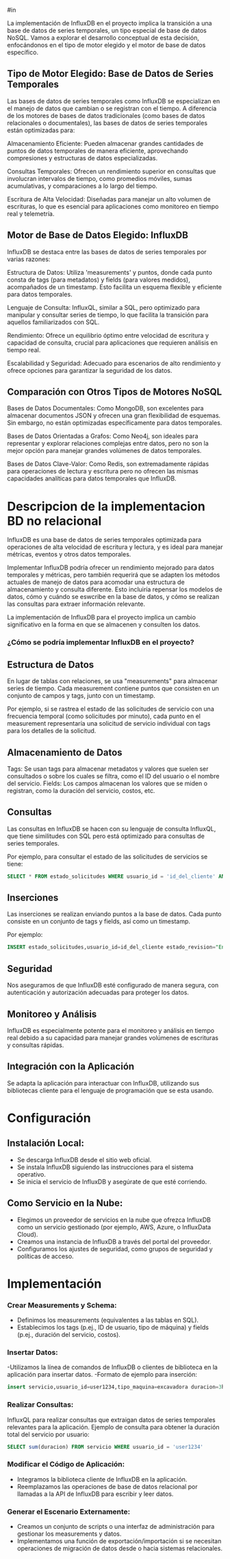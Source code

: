 #in

La implementación de InfluxDB en el proyecto implica la transición a una base de datos de series temporales, un tipo especial de base de datos NoSQL. Vamos a explorar el desarrollo conceptual de esta decisión, enfocándonos en el tipo de motor elegido y el motor de base de datos específico.

## Tipo de Motor Elegido: Base de Datos de Series Temporales
Las bases de datos de series temporales como InfluxDB se especializan en el manejo de datos que cambian o se registran con el tiempo. A diferencia de los motores de bases de datos tradicionales (como bases de datos relacionales o documentales), las bases de datos de series temporales están optimizadas para:

Almacenamiento Eficiente: Pueden almacenar grandes cantidades de puntos de datos temporales de manera eficiente, aprovechando compresiones y estructuras de datos especializadas.

Consultas Temporales: Ofrecen un rendimiento superior en consultas que involucran intervalos de tiempo, como promedios móviles, sumas acumulativas, y comparaciones a lo largo del tiempo.

Escritura de Alta Velocidad: Diseñadas para manejar un alto volumen de escrituras, lo que es esencial para aplicaciones como monitoreo en tiempo real y telemetría.

## Motor de Base de Datos Elegido: InfluxDB
InfluxDB se destaca entre las bases de datos de series temporales por varias razones:

Estructura de Datos: Utiliza 'measurements' y puntos, donde cada punto consta de tags (para metadatos) y fields (para valores medidos), acompañados de un timestamp. Esto facilita un esquema flexible y eficiente para datos temporales.

Lenguaje de Consulta: InfluxQL, similar a SQL, pero optimizado para manipular y consultar series de tiempo, lo que facilita la transición para aquellos familiarizados con SQL.

Rendimiento: Ofrece un equilibrio óptimo entre velocidad de escritura y capacidad de consulta, crucial para aplicaciones que requieren análisis en tiempo real.

Escalabilidad y Seguridad: Adecuado para escenarios de alto rendimiento y ofrece opciones para garantizar la seguridad de los datos.

## Comparación con Otros Tipos de Motores NoSQL
Bases de Datos Documentales: Como MongoDB, son excelentes para almacenar documentos JSON y ofrecen una gran flexibilidad de esquemas. Sin embargo, no están optimizadas específicamente para datos temporales.

Bases de Datos Orientadas a Grafos: Como Neo4j, son ideales para representar y explorar relaciones complejas entre datos, pero no son la mejor opción para manejar grandes volúmenes de datos temporales.

Bases de Datos Clave-Valor: Como Redis, son extremadamente rápidas para operaciones de lectura y escritura pero no ofrecen las mismas capacidades analíticas para datos temporales que InfluxDB.



# Descripcion de la implementacion BD no relacional

InfluxDB es una base de datos de series temporales optimizada para operaciones de alta velocidad de escritura y lectura, y es ideal para manejar métricas, eventos y otros datos temporales.

Implementar InfluxDB  podría ofrecer un rendimiento mejorado para datos temporales y métricas, pero también requerirá que se adapten los métodos actuales de manejo de datos para acomodar una estructura de almacenamiento y consulta diferente. Esto incluiría repensar los modelos de datos, cómo y cuándo se eswcribe en la base de datos, y cómo  se realizan las consultas para extraer información relevante.

La implementación de InfluxDB para el proyecto implica un cambio significativo en la forma en que se almacenen y consulten los datos.

### ¿Cómo se podría implementar InfluxDB en el proyecto?

## Estructura de Datos
En lugar de tablas con relaciones, se usa "measurements" para almacenar series de tiempo. Cada measurement contiene puntos que consisten en un conjunto de campos y tags, junto con un timestamp.

Por ejemplo, si se rastrea el estado de las solicitudes de servicio con una frecuencia temporal (como solicitudes por minuto), cada punto en el measurement representaría una solicitud de servicio individual con tags para los detalles de la solicitud.

## Almacenamiento de Datos
Tags: Se usan tags para almacenar metadatos y valores que suelen ser consultados o sobre los cuales se filtra, como el ID del usuario o el nombre del servicio.
Fields: Los campos almacenan los valores que se miden o registran, como la duración del servicio, costos, etc.

## Consultas
Las consultas en InfluxDB se hacen con su lenguaje de consulta InfluxQL, que tiene similitudes con SQL pero está optimizado para consultas de series temporales.

Por ejemplo, para consultar el estado de las solicitudes de servicios se tiene:

 ```sql
SELECT * FROM estado_solicitudes WHERE usuario_id = 'id_del_cliente' AND time > now() - 1d

 ```
## Inserciones
Las inserciones se realizan enviando puntos a la base de datos. Cada punto consiste en un conjunto de tags y fields, así como un timestamp.

Por ejemplo:
```sql
INSERT estado_solicitudes,usuario_id=id_del_cliente estado_revision="En curso", detalles="Solicitud visualizada por técnico" 1465839830100400200

 ```

## Seguridad
Nos aseguramos de que InfluxDB esté configurado de manera segura, con autenticación y autorización adecuadas para proteger los datos.

## Monitoreo y Análisis
InfluxDB es especialmente potente para el monitoreo y análisis en tiempo real debido a su capacidad para manejar grandes volúmenes de escrituras y consultas rápidas.

## Integración con la Aplicación
Se adapta la aplicación para interactuar con InfluxDB, utilizando sus bibliotecas cliente para el lenguaje de programación que se esta usando.



# Configuración

## Instalación Local:

- Se descarga InfluxDB desde el sitio web oficial.
- Se instala InfluxDB siguiendo las instrucciones para el sistema operativo.
- Se inicia el servicio de InfluxDB y asegúrate de que esté corriendo.

## Como Servicio en la Nube:

- Elegimos un proveedor de servicios en la nube que ofrezca InfluxDB como un servicio gestionado (por ejemplo, AWS, Azure, o InfluxData Cloud).
- Creamos una instancia de InfluxDB a través del portal del proveedor.
- Configuramos los ajustes de seguridad, como grupos de seguridad y políticas de acceso.


# Implementación

### Crear Measurements y Schema:

- Definimos los measurements (equivalentes a las tablas en SQL).
- Establecimos los tags (p.ej., ID de usuario, tipo de máquina) y fields (p.ej., duración del servicio, costos).


 ### Insertar Datos:

-Utilizamos la línea de comandos de InfluxDB o clientes de biblioteca en la aplicación para insertar datos.
-Formato de ejemplo para inserción:
```sql
insert servicio,usuario_id=user1234,tipo_maquina=excavadora duracion=3h,costo=300

 ```
### Realizar Consultas:

InfluxQL para realizar consultas que extraigan datos de series temporales relevantes para la aplicación.
Ejemplo de consulta para obtener la duración total del servicio por usuario:
```sql
SELECT sum(duracion) FROM servicio WHERE usuario_id = 'user1234'

 ```
### Modificar el Código de Aplicación:

- Integramos la biblioteca cliente de InfluxDB en la aplicación.
- Reemplazamos las operaciones de base de datos relacional por llamadas a la API de InfluxDB para escribir y leer datos.

### Generar el Escenario Externamente:

- Creamos un conjunto de scripts o una interfaz de administración para gestionar los measurements y datos.
- Implementamos una función de exportación/importación si se necesitan operaciones de migración de datos desde o hacia sistemas relacionales.
